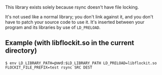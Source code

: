 This library exists solely because rsync doesn't have file locking.

It's not used like a normal library; you don't link against it, and
you don't have to patch your source code to use it. It's inserted
between your program and its libraries by use of `LD_PRELOAD`.

## Example (with libflockit.so in the current directory)
`$ env LD_LIBRARY_PATH=`pwd`:$LD_LIBRARY_PATH LD_PRELOAD=libflockit.so FLOCKIT_FILE_PREFIX=test rsync SRC DEST`